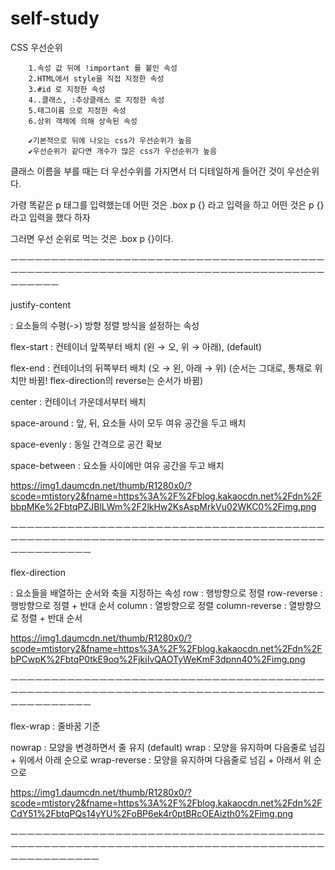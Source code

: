 # self-study

CSS 우선순위

        1.속성 값 뒤에 !important 를 붙인 속성
        2.HTML에서 style을 직접 지정한 속성
        3.#id 로 지정한 속성
        4..클래스, :추상클래스 로 지정한 속성
        5.태그이름 으로 지정한 속성
        6.상위 객체에 의해 상속된 속성
        
        ✔기본적으로 뒤에 나오는 css가 우선순위가 높음
        ✔우선순위가 같다면 개수가 많은 css가 우선순위가 높음
        

클래스 이름을 부를 때는 더 우선수위를 가지면서 더 디테일하게 들어간 것이 우선순위다.

가령 똑같은 p 태그를 입력했는데 어떤 것은 .box p {} 라고 입력을 하고 어떤 것은 p {} 라고 입력을 했다 하자

그러면 우선 순위로 먹는 것은 .box p {}이다.




ㅡㅡㅡㅡㅡㅡㅡㅡㅡㅡㅡㅡㅡㅡㅡㅡㅡㅡㅡㅡㅡㅡㅡㅡㅡㅡㅡㅡㅡㅡㅡㅡㅡㅡㅡㅡㅡㅡㅡㅡㅡㅡㅡㅡㅡㅡㅡㅡㅡㅡㅡㅡㅡㅡㅡㅡㅡㅡㅡㅡㅡㅡㅡㅡㅡㅡㅡㅡㅡㅡㅡㅡㅡㅡㅡㅡㅡㅡㅡㅡㅡㅡㅡㅡ




justify-content

: 요소들의 수평(->) 방향 정렬 방식을 설정하는 속성

flex-start : 컨테이너 앞쪽부터 배치 (왼 → 오, 위 → 아래), (default)

flex-end : 컨테이너의 뒤쪽부터 배치 (오 → 왼, 아래 → 위)
(순서는 그대로, 통채로 위치만 바뀜! flex-direction의 reverse는 순서가 바뀜)

center : 컨테이너 가운데서부터 배치

space-around : 앞, 뒤, 요소들 사이 모두 여유 공간을 두고 배치

space-evenly : 동일 간격으로 공간 확보

space-between : 요소들 사이에만 여유 공간을 두고 배치

https://img1.daumcdn.net/thumb/R1280x0/?scode=mtistory2&fname=https%3A%2F%2Fblog.kakaocdn.net%2Fdn%2FbbpMKe%2FbtqPZJBlLWm%2F2lkHw2KsAspMrkVu02WKC0%2Fimg.png





ㅡㅡㅡㅡㅡㅡㅡㅡㅡㅡㅡㅡㅡㅡㅡㅡㅡㅡㅡㅡㅡㅡㅡㅡㅡㅡㅡㅡㅡㅡㅡㅡㅡㅡㅡㅡㅡㅡㅡㅡㅡㅡㅡㅡㅡㅡㅡㅡㅡㅡㅡㅡㅡㅡㅡㅡㅡㅡㅡㅡㅡㅡㅡㅡㅡㅡㅡㅡㅡㅡㅡㅡㅡㅡㅡㅡㅡㅡㅡㅡㅡㅡㅡㅡㅡㅡㅡㅡ




flex-direction

: 요소들을 배열하는 순서와 축을 지정하는 속성 
row : 행방향으로 정렬
row-reverse : 행방향으로 정렬 + 반대 순서
column : 열방향으로 정렬
column-reverse : 열방향으로 정렬 + 반대 순서

https://img1.daumcdn.net/thumb/R1280x0/?scode=mtistory2&fname=https%3A%2F%2Fblog.kakaocdn.net%2Fdn%2FbPCwpK%2FbtqP0tkE9oq%2FjkiIvQAOTyWeKmF3dpnn40%2Fimg.png





ㅡㅡㅡㅡㅡㅡㅡㅡㅡㅡㅡㅡㅡㅡㅡㅡㅡㅡㅡㅡㅡㅡㅡㅡㅡㅡㅡㅡㅡㅡㅡㅡㅡㅡㅡㅡㅡㅡㅡㅡㅡㅡㅡㅡㅡㅡㅡㅡㅡㅡㅡㅡㅡㅡㅡㅡㅡㅡㅡㅡㅡㅡㅡㅡㅡㅡㅡㅡㅡㅡㅡㅡㅡㅡㅡㅡㅡㅡㅡㅡㅡㅡㅡㅡㅡㅡㅡㅡ





flex-wrap
: 줄바꿈 기준

nowrap : 모양을 변경하면서 줄 유지 (default)
wrap : 모양을 유지하며 다음줄로 넘김 + 위에서 아래 순으로
wrap-reverse : 모양을 유지하며 다음줄로 넘김 + 아래서 위 순으로

https://img1.daumcdn.net/thumb/R1280x0/?scode=mtistory2&fname=https%3A%2F%2Fblog.kakaocdn.net%2Fdn%2FCdY51%2FbtqPQs14yYU%2FoBP6ek4r0ptBRcOEAizth0%2Fimg.png

ㅡㅡㅡㅡㅡㅡㅡㅡㅡㅡㅡㅡㅡㅡㅡㅡㅡㅡㅡㅡㅡㅡㅡㅡㅡㅡㅡㅡㅡㅡㅡㅡㅡㅡㅡㅡㅡㅡㅡㅡㅡㅡㅡㅡㅡㅡㅡㅡㅡㅡㅡㅡㅡㅡㅡㅡㅡㅡㅡㅡㅡㅡㅡㅡㅡㅡㅡㅡㅡㅡㅡㅡㅡㅡㅡㅡㅡㅡㅡㅡㅡㅡㅡㅡㅡㅡㅡㅡㅡ
